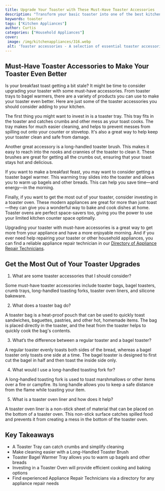 ```yaml
---
title: Upgrade Your Toaster with These Must-Have Toaster Accessories
description: "Transform your basic toaster into one of the best kitchen appliances by using these must-have accessories Discover the ways to upgrade your toaster to make breakfast sandwich-making gluten-free baking and even artisan bread-toasting a breeze"
keywords: toaster
tags: ["Kitchen Appliances"]
author: Curtis
categories: ["Household Appliances"]
cover: 
 image: /img/kitchenappliances/316.webp
 alt: 'Toaster accessories - A selection of essential toaster accessories - tongs scrapers and other items set out on a wooden surface'
---
```

## Must-Have Toaster Accessories to Make Your Toaster Even Better 

Is your breakfast toast getting a bit stale? It might be time to consider upgrading your toaster with some must-have accessories. From toaster trays to bagel warmers, there are a variety of products you can use to make your toaster even better. Here are just some of the toaster accessories you should consider adding to your kitchen. 

The first thing you might want to invest in is a toaster tray. This tray fits in the toaster and catches crumbs and other mess as your toast cooks. The tray makes for much easier cleaning, and helps to prevent messes from spilling out onto your counter or stovetop. It's also a great way to help keep your toaster clean and safe from damage. 

Another great accessory is a long-handled toaster brush. This makes it easy to reach into the nooks and crannies of the toaster to clean it. These brushes are great for getting all the crumbs out, ensuring that your toast stays hot and delicious. 

If you want to make a breakfast feast, you may want to consider getting a toaster bagel warmer. This warming tray slides into the toaster and allows you to warm up bagels and other breads. This can help you save time—and energy—in the morning.

Finally, if you want to get the most out of your toaster, consider investing in a toaster oven. These modern appliances are great for more than just toast—they can give you a wonderful way to bake and cook dishes at home. Toaster ovens are perfect space-savers too, giving you the power to use your limited kitchen counter space optimally. 

Upgrading your toaster with must-have accessories is a great way to get more from your appliance and have a more enjoyable morning. And if you ever need help repairing your toaster or other household appliances, you can find a reliable appliance repair technician in our [Directory of Appliance Repair Technicians](./pages/appliance-repair-technicians).

## Get the Most Out of Your Toaster Upgrades

1. What are some toaster accessories that I should consider?

Some must-have toaster accessories include toaster bags, bagel toasters, crumb trays, long-handled toasting forks, toaster oven liners, and silicone bakeware.

2. What does a toaster bag do?

A toaster bag is a heat-proof pouch that can be used to quickly toast sandwiches, baguettes, pastries, and other hot, homemade items. The bag is placed directly in the toaster, and the heat from the toaster helps to quickly cook the bag's contents.

3. What’s the difference between a regular toaster and a bagel toaster?

A regular toaster evenly toasts both sides of the bread, whereas a bagel toaster only toasts one side at a time. The bagel toaster is designed to first cut the bagel in half and then toast the inside side only.

4. What would I use a long-handled toasting fork for?

 A long-handled toasting fork is used to toast marshmallows or other items over a fire or campfire. Its long handle allows you to keep a safe distance from the flame while toasting your item.

5. What is a toaster oven liner and how does it help?

A toaster oven liner is a non-stick sheet of material that can be placed on the bottom of a toaster oven. This non-stick surface catches spilled food and prevents it from creating a mess in the bottom of the toaster oven.

## Key Takeaways

- A Toaster Tray can catch crumbs and simplify cleaning
- Make cleaning easier with a Long-Handled Toaster Brush 
- Toaster Bagel Warmer Tray allows you to warm up bagels and other breads
- Investing in a Toaster Oven will provide efficient cooking and baking options 
- Find experienced Appliance Repair Technicians via a directory for any appliance repair needs
